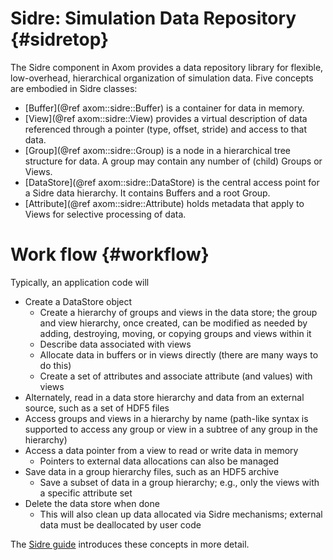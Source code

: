 Sidre: Simulation Data Repository {#sidretop}
=========

The Sidre component in Axom provides a data repository library for flexible, low-overhead, hierarchical organization of simulation data. Five concepts are embodied in Sidre classes:

* [Buffer](@ref axom::sidre::Buffer) is a container for data in memory.
* [View](@ref axom::sidre::View) provides a virtual description of data referenced through a pointer (type, offset, stride) and access to that data.
* [Group](@ref axom::sidre::Group) is a node in a hierarchical tree structure for data. A group may contain any number of (child) Groups or Views.
* [DataStore](@ref axom::sidre::DataStore) is the central access point for a Sidre data hierarchy. It contains Buffers and a root Group.
* [Attribute](@ref axom::sidre::Attribute) holds metadata that apply to Views for selective processing of data.

# Work flow {#workflow}

Typically, an application code will
- Create a DataStore object
  - Create a hierarchy of groups and views in the data store; the group and view hierarchy, once created, can be modified as needed by adding, destroying, moving, or copying groups and views within it
  - Describe data associated with views
  - Allocate data in buffers or in views directly (there are many ways to do this)
  - Create a set of attributes and associate attribute (and values) with views
- Alternately, read in a data store hierarchy and data from an external source, such as a set of HDF5 files
- Access groups and views in a hierarchy by name (path-like syntax is supported to access any group or view in a subtree of any group in the hierarchy)
- Access a data pointer from a view to read or write data in memory
  - Pointers to external data allocations can also be managed
- Save data in a group hierarchy files, such as an HDF5 archive
  - Save a subset of data in a group hierarchy; e.g., only the views with a specific attribute set
- Delete the data store when done
  - This will also clean up data allocated via Sidre mechanisms; external data must be deallocated by user code

The [Sidre guide](../../../sphinx/sidre_docs/html/index.html)
introduces these concepts in more detail.

